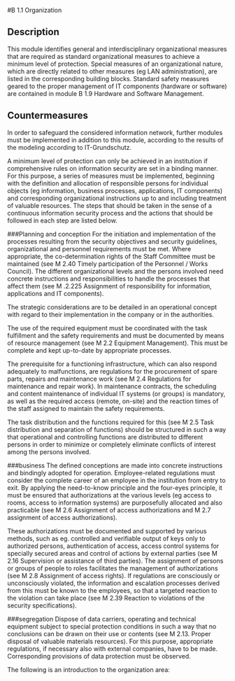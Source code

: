 #B 1.1 Organization
## Description 
This module identifies general and interdisciplinary organizational measures that are required as standard organizational measures to achieve a minimum level of protection. Special measures of an organizational nature, which are directly related to other measures (eg LAN administration), are listed in the corresponding building blocks. Standard safety measures geared to the proper management of IT components (hardware or software) are contained in module B 1.9 Hardware and Software Management.



## Countermeasures 
In order to safeguard the considered information network, further modules must be implemented in addition to this module, according to the results of the modeling according to IT-Grundschutz.

A minimum level of protection can only be achieved in an institution if comprehensive rules on information security are set in a binding manner. For this purpose, a series of measures must be implemented, beginning with the definition and allocation of responsible persons for individual objects (eg information, business processes, applications, IT components) and corresponding organizational instructions up to and including treatment of valuable resources. The steps that should be taken in the sense of a continuous information security process and the actions that should be followed in each step are listed below.



###Planning and conception
For the initiation and implementation of the processes resulting from the security objectives and security guidelines, organizational and personnel requirements must be met. Where appropriate, the co-determination rights of the Staff Committee must be maintained (see M 2.40 Timely participation of the Personnel / Works Council). The different organizational levels and the persons involved need concrete instructions and responsibilities to handle the processes that affect them (see M .2.225 Assignment of responsibility for information, applications and IT components).

The strategic considerations are to be detailed in an operational concept with regard to their implementation in the company or in the authorities.

The use of the required equipment must be coordinated with the task fulfillment and the safety requirements and must be documented by means of resource management (see M 2.2 Equipment Management). This must be complete and kept up-to-date by appropriate processes.

The prerequisite for a functioning infrastructure, which can also respond adequately to malfunctions, are regulations for the procurement of spare parts, repairs and maintenance work (see M 2.4 Regulations for maintenance and repair work). In maintenance contracts, the scheduling and content maintenance of individual IT systems (or groups) is mandatory, as well as the required access (remote, on-site) and the reaction times of the staff assigned to maintain the safety requirements.

The task distribution and the functions required for this (see M 2.5 Task distribution and separation of functions) should be structured in such a way that operational and controlling functions are distributed to different persons in order to minimize or completely eliminate conflicts of interest among the persons involved.



###business
The defined conceptions are made into concrete instructions and bindingly adopted for operation. Employee-related regulations must consider the complete career of an employee in the institution from entry to exit. By applying the need-to-know principle and the four-eyes principle, it must be ensured that authorizations at the various levels (eg access to rooms, access to information systems) are purposefully allocated and also practicable (see M 2.6 Assignment of access authorizations and M 2.7 assignment of access authorizations).

These authorizations must be documented and supported by various methods, such as eg. controlled and verifiable output of keys only to authorized persons, authentication of access, access control systems for specially secured areas and control of actions by external parties (see M 2.16 Supervision or assistance of third parties). The assignment of persons or groups of people to roles facilitates the management of authorizations (see M 2.8 Assignment of access rights). If regulations are consciously or unconsciously violated, the information and escalation processes derived from this must be known to the employees, so that a targeted reaction to the violation can take place (see M 2.39 Reaction to violations of the security specifications).



###segregation
Dispose of data carriers, operating and technical equipment subject to special protection conditions in such a way that no conclusions can be drawn on their use or contents (see M 2.13. Proper disposal of valuable materials resources). For this purpose, appropriate regulations, if necessary also with external companies, have to be made. Corresponding provisions of data protection must be observed.

The following is an introduction to the organization area:




